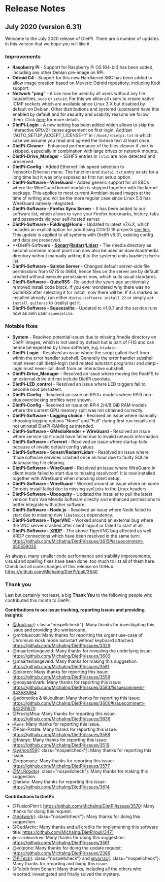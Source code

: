 # Release Notes

## July 2020 (version 6.31)

Welcome to the July 2020 release of DietPi. There are a number of updates in this version that we hope you will like it.

### Improvements

- **Raspberry Pi** - Support for Raspberry Pi OS (64-bit) has been added, including any other Debian pre-image on RPi.
- **Odroid C4** - Support for this new Hardkernel SBC has been added to allow image creation based on Meveric Odroid repository, including Kodi support.
- **Network "ping"** - it can now be used by all users without any file capabilities, `sudo` or `setuid`. For this we allow all users to create native ICMP sockets which are available since Linux 3.X but disabled by default on Debian. Other distributions and systemd (upstream) have this enabled by default and for security and usability reasons we follow them. Click [here](https://fedoraproject.org/wiki/Changes/EnableSysctlPingGroupRange) for more details
- **DietPi-Login** - A new setting has been added which allows to skip the interactive GPLv2 license agreement on first login. Add/set "AUTO_SETUP_ACCEPT_LICENSE=1" in `(/boot/)dietpi.txt` in which case we assume you read and agreed the license text at least once.
- **DietPi-Cleaner** - Enhanced performance of the files cleaner if `/mnt` is skipped, especially in combination with large drives or network mounts.
- **DietPi-Drive_Manager** - SSHFS entries in `fstab` are now detected and preserved.
- **DietPi-Config** - Added Ethernet link speed selection to Network>Ethernet menu. The function and `dietpi.txt` entry exists for a long time but it was only exposed as first run setup option.
- **DietPi-Software - WireGuard** - Added generic support for all SBCs where the WireGuard kernel module is shipped together with the kernel package. This applies to most current Armbian-based images at the time of writing and will be the more regular case since Linux 5.6 has WireGuard natively integrated.
- **DietPi-Software - Firefox Sync Server** - It has been added to our software list, which allows to sync your Firefox bookmarks, history, tabs and passwords via your self-hosted server.
- **DietPi-Software - Folding@Home** - Updated to latest v7.6.X, which includes an explicit option for prioritising COVID 19 projects [see link](https://foldingathome.org/2020/04/17/new-foldinghome-software-with-the-option-to-prioritize-covid-19-projects/). This update is applied to all systems with DietPi v6.31, existing config and data are preserved.
- **DietPi-Software - [**Sonarr**](../../software/bittorrent/#sonarr)/[**Radarr**](../../software/bittorrent/#radarr)/[**Lidarr**](../../software/bittorrent/#lidarr) - The /media directory as second common mount point can now also be used as download/media directory without manually adding it to the systemd units `ReadWritePaths` list.
- **DietPi-Software - Samba Server** - Changed default server-side file permissions from 0775 to 0664, hence files on the server are by default created without execute permissions now, which suits usual standards.
- **DietPi-Software - QuiteRSS** - Re-added the years ago accidentally removed install code block. If you ever wondered why there was no QuiteRSS after selecting it for install, now there will be. If it is marked as installed already, run either `dietpi-software install 22` or simply `apt install quiterss` to (really) get it.
- **DietPi-Software - Squeezelite** - Updated to v1.9.7 and the service runs now as own user `squeezelite`.

### Notable fixes

- **System** - Resolved potential issues due to missing /media directory on DietPi images, which is not used by default but is part of FHS and can hence be expected by Linux software, e.g. `htpdate`.
- **DietPi-Login** - Resolved an issue where the script called itself from within the error handler subshell. Generally the error handler subshell must never call dietpi-login (and related autostart programs) and dietpi-login must never call itself from an interactive subshell.
- **DietPi-Drive_Manager** - Resolved an issue where moving the RootFS to an external drive did not include DietPi userdata.
- **DietPi-LED_control** - Resolved an issue where LED triggers fail to become boot persistent.
- **DietPi-Config** - Resolved an issue on RPi3+ models where RPi3 non-plus overclocking profiles were shown.
- **DietPi-Config** - Resolved an issue on RPi4 2/4/8 GiB RAM models where the current GPU memory split was not obtained correctly.
- **DietPi-Software - Logging choice** - Resolved an issue where manually choosing logging options "None" and "Full" during first run installs did not uninstall DietPi-RAMlog as intended.
- **DietPi-Software - GMediaRender + WireGuard** - Resolved an issue where service start could have failed due to invalid network information.
- **DietPi-Software - rTorrent** - Resolved an issue where startup fails because of invalid default config values.
- **DietPi-Software - Sonarr/Radarr/Lidarr** - Resolved an issue where those software services crashed once an hour due to faulty SQLite database log file clearing.
- **DietPi-Software - WireGuard** - Resolved an issue where WireGuard in client mode failed to start due to missing resolvconf. It is now installed together with WireGuard when choosing client setup.
- **DietPi-Software - WireGuard** - Worked around an issue where on some Odroids install failed due to missing `symlinks` to the Linux headers.
- **DietPi-Software - Ubooquity** - Updated the installer to pull the latest version from Vae Mendis Software directly and enhanced permissions to better integrate with other software.
- **DietPi-Software - Node.js** - Resolved an issue where Node failed to start due to missing new `libatmoic1` dependency.
- **DietPi-Software - TigerVNC** - Worked around an external bug where the VNC server crashed after client logout or failed to start at all.
- **DietPi-Software - [XRDP](../../software/remote_desktop/#xrdp)** - The above TigerVNC bug affected as well XRDP connections which have been resolved in the same turn: <https://github.com/MichaIng/DietPi/issues/3615#issuecomment-650559035>

As always, many smaller code performance and stability improvements, visual and spelling fixes have been done, too much to list all of them here. Check out all code changes of this release on GitHub: <https://github.com/MichaIng/DietPi/pull/3640>

### Thank you

Last but certainly not least, a big **Thank You** to the following people who contributed this month to DietPi:

**Contributions to our issue tracking, reporting issues and providing insights:**

- [@Joulinar](https://dietpi.com/forum/u/Joulinar){: class="nospellcheck"}: Many thanks for investigating this issue and providing the workaround.
- @mrbluecoat: Many thanks for reporting the urgent use-case of Chromium kiosk mode autostart without keyboard attached: <https://github.com/MichaIng/DietPi/issues/3326>
- @maartenlangeveld: Many thanks for revealing the underlying issue: <https://github.com/MichaIng/DietPi/issues/3609>
- @maartenlangeveld: Many thanks for making this suggestion: <https://github.com/MichaIng/DietPi/issues/3581>
- @jokoren: Many thanks for reporting this issue: <https://github.com/MichaIng/DietPi/issues/3558>
- @nosyaardvark: Many thanks for reporting this issue: <https://github.com/MichaIng/DietPi/issues/3583#issuecomment-643583664>
- @sdomotica & @Joulinar: Many thanks for reporting this issue: <https://github.com/MichaIng/DietPi/issues/3600#issuecomment-643261670>
- @FrostyMisa: Many thanks for reporting this issue: <https://github.com/MichaIng/DietPi/issues/3636>
- `@lone`: Many thanks for reporting this issue.
- @Pain-Patate: Many thanks for reporting this issue: <https://github.com/MichaIng/DietPi/issues/3588>
- @fnsnyc: Many thanks for reporting this issue: <https://github.com/MichaIng/DietPi/issues/3519>
- [@yahoo456](https://dietpi.com/forum/u/yahoo456){: class="nospellcheck"}: Many thanks for reporting this issue.
- @repomanz: Many thanks for reporting this issue: <https://github.com/MichaIng/DietPi/issues/3577>
- [@Mr.Roboto](https://dietpi.com/forum/u/Mr.Roboto){: class="nospellcheck"}: Many thanks for making this suggestion.
- @larsno: Many thanks for reporting this issue: <https://github.com/MichaIng/DietPi/issues/3614>

**Contributions to DietPi:**

- @FusionPlmH: <https://github.com/MichaIng/DietPi/issues/3570>: Many thanks for doing this request.
- [@notwork](https://dietpi.com/forum/u/notwork){: class="nospellcheck"}: Many thanks for doing this suggestion.
- @CedArctic: Many thanks and all credits for implementing this software title: <https://github.com/MichaIng/DietPi/pull/3471>
- `@ricardoandren`: Many thanks for doing this suggestion: <https://github.com/MichaIng/DietPi/issues/3561>
- @volpone: Many thanks for doing the update request: <https://github.com/MichaIng/DietPi/issues/2386>
- [@PiTech](https://dietpi.com/forum/u/PiTech){: class="nospellcheck"} and [@vorrac](https://dietpi.com/forum/u/vorrac){: class="nospellcheck"}: Many thanks for reporting and fixing this issue.
- @Taloth from Sonarr: Many thanks, including all the others who reported, investigated and finally solved the mystery.
